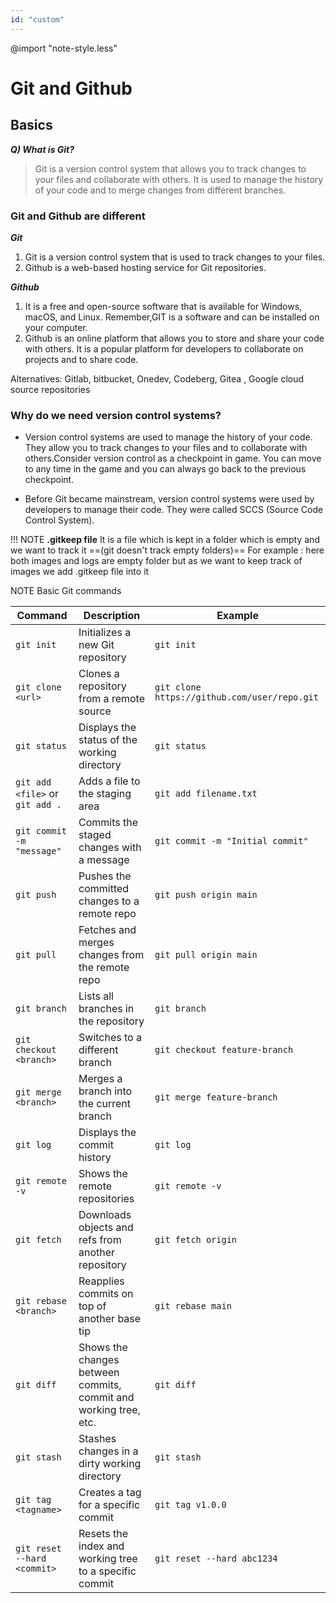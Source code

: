 ```yaml
---
id: "custom"
---
```

@import "note-style.less"
<link href="https://fonts.googleapis.com/css2?family=Handlee&display=swap" rel="stylesheet">

# Git and Github

## Basics

 ***Q) What is Git?<br>***
>Git is a version control system that allows you to track changes to your files and collaborate with others. It is used to manage the history of your code and to merge changes from different branches.


### Git and Github are different
***Git***
1. Git is a version control system that is used to track changes to your files.
2. Github is a web-based hosting service for Git repositories.

***Github***
1. It is a free and open-source software that is available for Windows, macOS, and Linux. Remember,GIT is a software and can be installed on your computer.	
2. Github is an online platform that allows you to store and share your code with others. It is a popular platform for developers to collaborate on projects and to share code.

Alternatives:  Gitlab, bitbucket, Onedev, Codeberg, Gitea , Google cloud source repositories 
        
### Why do we need version control systems?
- Version control systems are used to manage the history of your code. They allow you to track changes to your files and to collaborate with others.Consider version control as a checkpoint in game. You can move to any time in the game and you can always go back to the previous checkpoint.

- Before Git became mainstream, version control systems were used by developers to manage their code. They were called SCCS (Source Code Control System).

!!! NOTE **.gitkeep file**
    It is a file which is kept in a folder which is empty and we want to track it ==(git doesn't track empty folders)==
    For example : here both images and logs are empty folder but as we want to keep track of images we add .gitkeep file into it

NOTE Basic Git commands

| Command                       | Description                                      | Example                                            |
|-------------------------------|--------------------------------------------------|----------------------------------------------------|
| `git init`                    | Initializes a new Git repository                 | `git init`                                         |
| `git clone <url>`             | Clones a repository from a remote source         | `git clone https://github.com/user/repo.git`       |
| `git status`                  | Displays the status of the working directory     | `git status`                                       |
| `git add <file>` or `git add .`             | Adds a file to the staging area                  | `git add filename.txt`                             |
| `git commit -m "message"`     | Commits the staged changes with a message        | `git commit -m "Initial commit"`                   |
| `git push`                    | Pushes the committed changes to a remote repo    | `git push origin main`                             |
| `git pull`                    | Fetches and merges changes from the remote repo  | `git pull origin main`                             |
| `git branch`                  | Lists all branches in the repository             | `git branch`                                       |
| `git checkout <branch>`       | Switches to a different branch                   | `git checkout feature-branch`                      |
| `git merge <branch>`          | Merges a branch into the current branch          | `git merge feature-branch`                         |
| `git log`                     | Displays the commit history                      | `git log`                                          |
| `git remote -v`               | Shows the remote repositories                    | `git remote -v`                                    |
| `git fetch`                   | Downloads objects and refs from another repository | `git fetch origin`                                |
| `git rebase <branch>`         | Reapplies commits on top of another base tip     | `git rebase main`                                  |
| `git diff`                    | Shows the changes between commits, commit and working tree, etc. | `git diff`                                  |
| `git stash`                   | Stashes changes in a dirty working directory     | `git stash`                                        |
| `git tag <tagname>`           | Creates a tag for a specific commit              | `git tag v1.0.0`                                   |
| `git reset --hard <commit>`   | Resets the index and working tree to a specific commit | `git reset --hard abc1234`                    |








